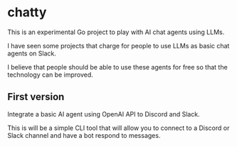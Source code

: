 # chatty

This is an experimental Go project to play with AI chat agents using LLMs.

I have seen some projects that charge for people to use LLMs as basic chat agents on Slack.

I believe that people should be able to use these agents for free so that the technology can be improved.

## First version

Integrate a basic AI agent using OpenAI API to Discord and Slack.

This is will be a simple CLI tool that will allow you to connect to a Discord or Slack channel and have a bot respond to messages.
